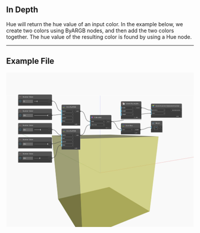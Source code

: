 ## In Depth
Hue will return the hue value of an input color. In the example below, we create two colors using ByARGB nodes, and then add the two colors together. The hue value of the resulting color is found by using a Hue node.
___
## Example File

![Hue](./DSCore.Color.Hue_img.jpg)

